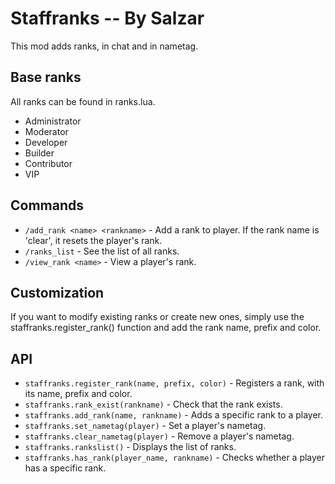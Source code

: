 # Staffranks -- By Salzar

This mod adds ranks, in chat and in nametag.


## Base ranks

All ranks can be found in ranks.lua.

* Administrator
* Moderator
* Developer
* Builder
* Contributor
* VIP

## Commands

* `/add_rank <name> <rankname>` - Add a rank to player. If the rank name is 'clear', it resets the player's rank.
* `/ranks_list` - See the list of all ranks.
* `/view_rank <name>` - View a player's rank.

## Customization

If you want to modify existing ranks or create new ones, simply use the staffranks.register_rank() function and add the rank name, prefix and color.

## API

* `staffranks.register_rank(name, prefix, color)` - Registers a rank, with its name, prefix and color.
* `staffranks.rank_exist(rankname)` - Check that the rank exists.
* `staffranks.add_rank(name, rankname)` - Adds a specific rank to a player.
* `staffranks.set_nametag(player)` - Set a player's nametag.
* `staffranks.clear_nametag(player)` - Remove a player's nametag.
* `staffranks.rankslist()` - Displays the list of ranks.
* `staffranks.has_rank(player_name, rankname)` - Checks whether a player has a specific rank.
